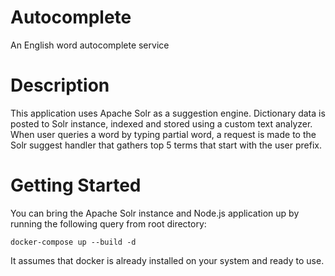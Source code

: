 # Autocomplete
An English word autocomplete service

# Description
This application uses Apache Solr as a suggestion engine. Dictionary data is
posted to Solr instance, indexed and stored using a custom text analyzer. When
user queries a word by typing partial word, a request is made to the Solr
suggest handler that gathers top 5 terms that start with the user prefix.

# Getting Started
You can bring the Apache Solr instance and Node.js application up by running
the following query from root directory:
```
docker-compose up --build -d
```
It assumes that docker is already installed on your system and ready to use.
